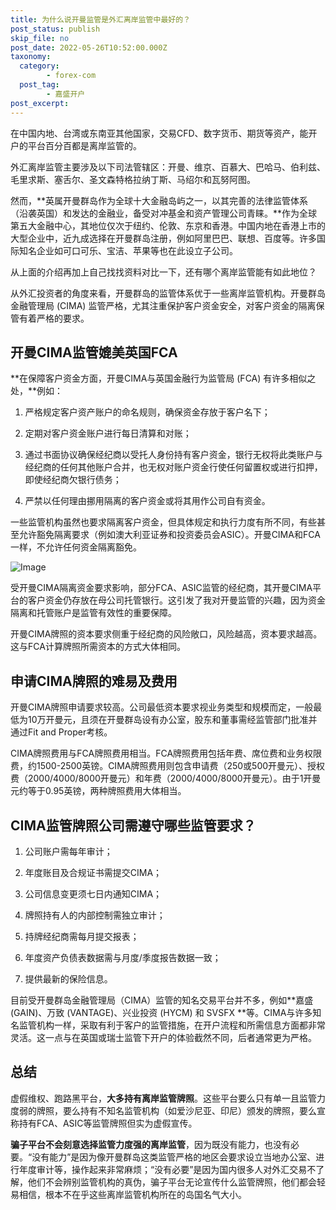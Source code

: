 ```yaml
---
title: 为什么说开曼监管是外汇离岸监管中最好的？
post_status: publish
skip_file: no
post_date: 2022-05-26T10:52:00.000Z
taxonomy:
  category:
        - forex-com
  post_tag:
        - 嘉盛开户
post_excerpt: 
---
```

在中国内地、台湾或东南亚其他国家，交易CFD、数字货币、期货等资产，能开户的平台百分百都是离岸监管的。

外汇离岸监管主要涉及以下司法管辖区：开曼、维京、百慕大、巴哈马、伯利兹、毛里求斯、塞舌尔、圣文森特格拉纳丁斯、马绍尔和瓦努阿图。

然而，**英属开曼群岛作为全球十大金融岛屿之一，以其完善的法律监管体系（沿袭英国）和发达的金融业，备受对冲基金和资产管理公司青睐。**作为全球第五大金融中心，其地位仅次于纽约、伦敦、东京和香港。中国内地在香港上市的大型企业中，近九成选择在开曼群岛注册，例如阿里巴巴、联想、百度等。许多国际知名企业如可口可乐、宝洁、苹果等也在此设立子公司。

从上面的介绍再加上自己找找资料对比一下，还有哪个离岸监管能有如此地位？

从外汇投资者的角度来看，开曼群岛的监管体系优于一些离岸监管机构。开曼群岛金融管理局 (CIMA) 监管严格，尤其注重保护客户资金安全，对客户资金的隔离保管有着严格的要求。

## 开曼CIMA监管媲美英国FCA

**在保障客户资金方面，开曼CIMA与英国金融行为监管局 (FCA) 有许多相似之处，**例如：

1. 严格规定客户资产账户的命名规则，确保资金存放于客户名下；

1. 定期对客户资金账户进行每日清算和对账；

1. 通过书面协议确保经纪商以受托人身份持有客户资金，银行无权将此类账户与经纪商的任何其他账户合并，也无权对账户资金行使任何留置权或进行扣押，即使经纪商欠银行债务；

1. 严禁以任何理由挪用隔离的客户资金或将其用作公司自有资金。

一些监管机构虽然也要求隔离客户资金，但具体规定和执行力度有所不同，有些甚至允许豁免隔离要求（例如澳大利亚证券和投资委员会ASIC）。开曼CIMA和FCA一样，不允许任何资金隔离豁免。

![Image](https://prod-files-secure.s3.us-west-2.amazonaws.com/39ed1227-6d7d-4570-be36-9ccd4a2c4241/bd849744-3fcb-4a37-8312-357962c8f065/image.png?X-Amz-Algorithm=AWS4-HMAC-SHA256&X-Amz-Content-Sha256=UNSIGNED-PAYLOAD&X-Amz-Credential=ASIAZI2LB466XPCGGO2F%2F20250925%2Fus-west-2%2Fs3%2Faws4_request&X-Amz-Date=20250925T161356Z&X-Amz-Expires=3600&X-Amz-Security-Token=IQoJb3JpZ2luX2VjEPD%2F%2F%2F%2F%2F%2F%2F%2F%2F%2FwEaCXVzLXdlc3QtMiJGMEQCIFYwsICTnRxuYcPe1maP5Db%2BBHDQJLVeBpLGFDmpIzfVAiAr9YrRDxWc5UlyWNSbZz8YhAky60ZoE8yf%2FbybYhkH2Cr%2FAwh4EAAaDDYzNzQyMzE4MzgwNSIMqN6Tf6ZftsdqBdaWKtwDqaq72ropI5Ms8tKasUpRxbAtT3tzP7bhoxyhCzEzgv9YGtOVxUCobBhj5JIqsbI6HBcqSkDRZ40aqKt37u117Ok%2FQEfkyI0ZJtI4AjLGWD5PxOQSKBEpkEexesB1ZFhLypEt0AgoQj1HR6jQnqyJ0CjKYSLhRpOzshoTN3Jwqsy%2FroYBtFY1%2FaOxww0VpA8%2FLtLwnZFJCGQU21RQOPcLMDcZNdRpO7SqlE3BDR53M9b44IaarW%2BDEQDe%2FKbqNPIoBZU3L2zvcVaYLDlsOHlEHW1oRpazgqYYbgfPqvvZEwV4%2FDIWNej%2FxdOGC99teR0jBf1clnIO3E3tpoYmpoVpdg9oPdG01QTnYrst29MzbMX5YGPHtnNepqN75pDudvNb0Z%2F%2BIDT9gXLwphqYokj%2FI2uJTpE%2Bh5ssq6Xw%2FqwOAYdp%2BW07c4MqMjBN8MD%2BmVPzcjA1tlrbj9HoTYFq%2BDaVN4ewZP0up%2FaQPwKMENgosUxjvKAA0CqG0rPXe3PgiaGQhIuPGT4AkehJm85XExK7Yu6T6VC6LqSANOMjCKsL4H8hh679VXHq6PnA8nHLVS1Ft%2FHYQ7n2UDbjMM14ET6oGS0imygZT0E1r9y9m5XoT4B6%2BAyzpsqRsBiUVSEwprzVxgY6pgH33cVuSi4lAzCR%2BX7cp7AUA5htpLvEhp0Qc9Kc5ufDq9WUbpy39isEo%2FbGHKaRYYMrD%2BEakCQUGad4OrRWy4MtXAwVUY3mplxycarQEfU0LZGDH84kuyo%2BKPvkr%2FPPyPDsrC67Fr%2FJyL7sPADzBvI%2B%2FE0%2BtRv4OLSDuAbH3mi421aFybV80CbVDuXW0IujOK0V2DD5iDf5U5y7cyMMlAtxYNI2lDbH&X-Amz-Signature=e34e7c899e3155d83399fe3c18e090b6245e015975e311592e99a03c378c1bac&X-Amz-SignedHeaders=host&x-amz-checksum-mode=ENABLED&x-id=GetObject)

受开曼CIMA隔离资金要求影响，部分FCA、ASIC监管的经纪商，其开曼CIMA平台的客户资金仍存放在母公司托管银行。这引发了我对开曼监管的兴趣，因为资金隔离和托管账户是监管有效性的重要保障。

开曼CIMA牌照的资本要求侧重于经纪商的风险敞口，风险越高，资本要求越高。这与FCA计算牌照所需资本的方式大体相同。

## **申请CIMA牌照的难易及费用**

开曼CIMA牌照申请要求较高。公司最低资本要求视业务类型和规模而定，一般最低为10万开曼元，且须在开曼群岛设有办公室，股东和董事需经监管部门批准并通过Fit and Proper考核。

CIMA牌照费用与FCA牌照费用相当。FCA牌照费用包括年费、席位费和业务权限费，约1500-2500英镑。CIMA牌照费用则包含申请费（250或500开曼元）、授权费（2000/4000/8000开曼元）和年费（2000/4000/8000开曼元）。由于1开曼元约等于0.95英镑，两种牌照费用大体相当。

## CIMA监管牌照公司需遵守哪些监管要求？

1. 公司账户需每年审计；

1. 年度账目及合规证书需提交CIMA；

1. 公司信息变更须七日内通知CIMA；

1. 牌照持有人的内部控制需独立审计；

1. 持牌经纪商需每月提交报表；

1. 年度资产负债表数据需与月度/季度报告数据一致；

1. 提供最新的保险信息。

目前受开曼群岛金融管理局（CIMA）监管的知名交易平台并不多，例如**嘉盛 (GAIN)、万致 (VANTAGE)、兴业投资 (HYCM) 和 SVSFX **等。CIMA与许多知名监管机构一样，采取有利于客户的监管措施，在开户流程和所需信息方面都非常灵活。这一点与在英国或瑞士监管下开户的体验截然不同，后者通常更为严格。

## 总结

虚假维权、跑路黑平台，**大多持有离岸监管牌照**。这些平台要么只有单一且监管力度弱的牌照，要么持有不知名监管机构（如爱沙尼亚、印尼）颁发的牌照，要么宣称持有FCA、ASIC等监管牌照但实为虚假宣传。

**骗子平台不会刻意选择监管力度强的离岸监管**，因为既没有能力，也没有必要。“没有能力”是因为像开曼群岛这类监管严格的地区会要求设立当地办公室、进行年度审计等，操作起来非常麻烦；“没有必要”是因为国内很多人对外汇交易不了解，他们不会辨别监管机构的真伪，骗子平台无论宣传什么监管牌照，他们都会轻易相信，根本不在乎这些离岸监管机构所在的岛国名气大小。